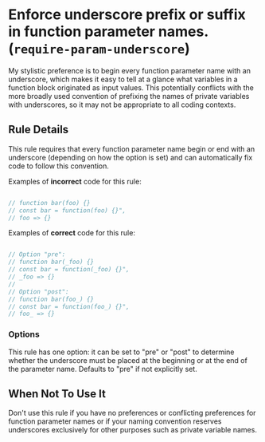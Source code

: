 # Enforce underscore prefix or suffix in function parameter names. (`require-param-underscore`)

My stylistic preference is to begin every function parameter name with an 
underscore, which makes it easy to tell at a glance what variables in a function
block originated as input values. This potentially conflicts with the more 
broadly used convention of prefixing the names of private variables with 
underscores, so it may not be appropriate to all coding contexts.

## Rule Details

This rule requires that every function parameter name begin or end with an 
underscore (depending on how the option is set) and can automatically fix code 
to follow this convention.

Examples of **incorrect** code for this rule:

```js

// function bar(foo) {}
// const bar = function(foo) {}",
// foo => {}

```

Examples of **correct** code for this rule:

```js

// Option "pre":
// function bar(_foo) {}
// const bar = function(_foo) {}",
// _foo => {}
//
// Option "post":
// function bar(foo_) {}
// const bar = function(foo_) {}",
// foo_ => {}

```

### Options

This rule has one option: it can be set to "pre" or "post" to determine whether
the underscore must be placed at the beginning or at the end of the parameter
name. Defaults to "pre" if not explicitly set.

## When Not To Use It

Don't use this rule if you have no preferences or conflicting preferences for
function parameter names or if your naming convention reserves underscores 
exclusively for other purposes such as private variable names.
